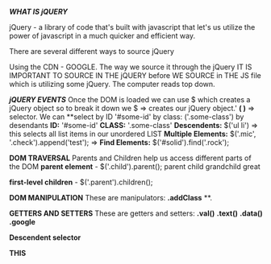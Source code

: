 ***WHAT IS jQUERY***

jQuery - a library of code that's built with javascript that let's us utilize the power of javascript in a much quicker and efficient way.

There are several different ways to source jQuery

Using the CDN - GOOGLE.  The way we source it through the jQuery 
IT IS IMPORTANT TO SOURCE IN THE jQUERY before WE SOURCE in THE JS file which is utilizing some jQuery.  The computer reads top down.


***jQUERY EVENTS***
Once the DOM is loaded we can use $ which creates a jQuery object so to break it down we
$ => creates our jQuery object.'
**(   )** => selector.  We can **select by ID '#some-id' by class: ('.some-class') by desendants 
**ID:** '#some-id'
**CLASS:** '.some-class' 
**Descendents:** $('ul li') => this selects all list items in our unordered LIST
**Multiple Elements:** $('.mic', '.check').append('test'); => 
**Find Elements:** $('#solid').find('.rock');


**DOM TRAVERSAL**
Parents and Children help us access different parts of the DOM
**parent element** - $('.child').parent();
parent
    child
        grandchild
            great

**first-level children** - $('.parent').children();

**DOM MANIPULATION**
These are manipulators:
**.addClass**
**.

**GETTERS AND SETTERS**
These are getters and setters:
**.val()**
**.text()**
**.data()**
**.google**

**Descendent selector**


**THIS**


